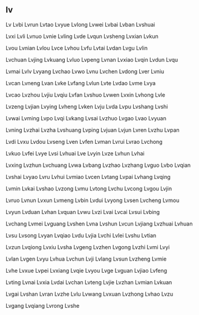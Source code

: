 lv
---

Lv Lvbi Lvrun Lvtao Lvyue Lvlong Lvwei Lvbai Lvban Lvshuai

Lvxi Lvli Lvnuo Lvnie Lvling Lvde Lvqun Lvsheng Lvxian Lvkun

Lvou Lvnian Lvlou Lvce Lvhou Lvfu Lvtai Lvdan Lvgu Lvlin

Lvchuan Lvjing Lvkuang Lvluo Lvpeng Lvnan Lvxiao Lvqin Lvdun Lvqu

Lvmai Lvlv Lvyang Lvchao Lvwo Lvnu Lvchen Lvdong Lver Lvniu

Lvcan Lvneng Lvan Lvke Lvfang Lvlun Lvte Lvdao Lvme Lvya

Lvcao Lvzhou Lvjiu Lvqiu Lvfan Lvshuo Lvwen Lvxin Lvhong Lvle

Lvzeng Lvjian Lvying Lvheng Lvken Lvju Lvda Lvpu Lvshang Lvshi

Lvwai Lvming Lvpo Lvqi Lvkang Lvsai Lvzhuo Lvgao Lvao Lvyuan

Lvning Lvzhai Lvzha Lvshuang Lvping Lvjuan Lvjun Lvren Lvzhu Lvpan

Lvdi Lvxu Lvdou Lvseng Lven Lvfen Lvman Lvrui Lvrao Lvchong

Lvkuo Lvfei Lvye Lvsi Lvhuai Lve Lvyin Lvze Lvhun Lvhai

Lvxing Lvzhun Lvchuang Lvwa Lvbang Lvzhao Lvzhang Lvguo Lvbo   Lvqian

Lvshai Lvyao Lvru Lvhui Lvmiao Lvcen Lvtang Lvpai Lvhang Lvqing

Lvmin Lvkai Lvshao Lvzong Lvmu Lvtong Lvchu Lvcong Lvgou Lvjin

Lvruo Lvnun Lvxun Lvmeng Lvbin Lvdui Lvyong Lvsen Lvcheng Lvmou

Lvyun Lvduan Lvhan Lvquan Lvwu Lvzi Lvai Lvcai Lvsui Lvbing

Lvchang Lvmei Lvguang Lvshen Lvna Lvshun Lvcun Lvjiang Lvzhuai Lvhuan

Lvsu Lvsong Lvyan Lvqiao Lvdu Lvjia Lvchi Lvlei Lvshu Lvtian

Lvzun Lvqiong Lvxiu Lvsha Lvgeng Lvzhen Lvgong Lvzhi Lvmi Lvyi

Lvlan Lvgen Lvyu Lvhua Lvchun Lvji Lvlang Lvsun Lvzheng Lvmie

Lvhe Lvxue Lvpei Lvxiang Lvqie Lvyou Lvge Lvguan Lvjiao Lvfeng

Lvting Lvnai Lvxia Lvdai Lvchan Lvteng Lvjie Lvzhan Lvmian Lvkuan

Lvgai Lvshan Lvran Lvzhe Lvlu Lvwang Lvxuan Lvzhong Lvhao Lvzu

Lvgang Lvqiang Lvrong Lvshe 